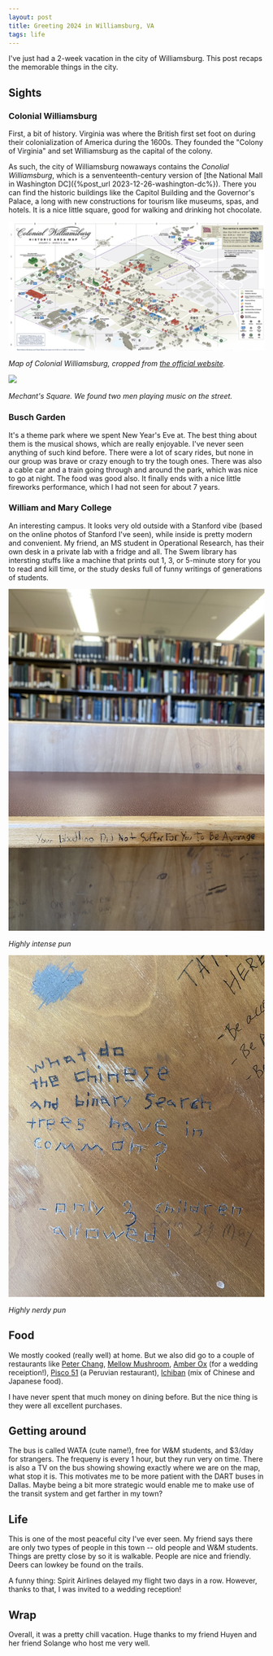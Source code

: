 ```yaml
---
layout: post
title: Greeting 2024 in Williamsburg, VA
tags: life
---
```


<!-- 
OUTLINE:
- sights
- food
- travel
- life
 -->

I've just had a 2-week vacation in the city of Williamsburg. This post recaps the memorable things in the city.

## Sights

### Colonial Williamsburg

First, a bit of history. Virginia was where the British first set foot on during their colonialization of America during the 1600s. They founded the "Colony of Virginia" and set Williamsburg as the capital of the colony.

As such, the city of Williamsburg nowaways contains the *Conolial Williamsburg*, which is a senventeenth-century version of [the National Mall in Washington DC]({%post_url 2023-12-26-washington-dc%}). There you can find the historic buildings like the Capitol Building and the Governor's Palace, a long with new constructions for tourism like museums, spas, and hotels. It is a nice little square, good for walking and drinking hot chocolate.

![](../assets/williamsburg/colonial-williamsburg-map.png)

*Map of Colonial Williamsburg, cropped from [the official website](https://www.colonialwilliamsburg.org/map/).*

![](../assets/williamsburg/collonial-wil-square.jpeg)

*Mechant's Square. We found two men playing music on the street.*

### Busch Garden

It's a theme park where we spent New Year's Eve at. The best thing about them is the musical shows, which are really enjoyable. I've never seen anything of such kind before. There were a lot of scary rides, but none in our group was brave or crazy enough to try the tough ones. There was also a cable car and a train going through and around the park, which was nice to go at night. The food was good also. It finally ends with a nice little fireworks performance, which I had not seen for about 7 years.

### William and Mary College

An interesting campus. It looks very old outside with a Stanford vibe (based on the online photos of Stanford I've seen), while inside is pretty modern and convenient. My friend, an MS student in Operational Research, has their own desk in a private lab with a fridge and all. The Swem library has intersting stuffs like a machine that prints out 1, 3, or 5-minute story for you to read and kill time, or the study desks full of funny writings of generations of students.

![](../assets/williamsburg/library-2.jpeg)

*Highly intense pun*

![](../assets/williamsburg/library-1.jpeg)

*Highly nerdy pun*

## Food

We mostly cooked (really well) at home. But we also did go to a couple of restaurants like [Peter Chang](https://maps.app.goo.gl/81LE4azfBHevurN78), [Mellow Mushroom](https://maps.app.goo.gl/mEaFnxic44jSDqaW7), [Amber Ox](https://maps.app.goo.gl/TjrMyzAzjFEZBCDz7) (for a wedding receiption!), [Pisco 51](https://maps.app.goo.gl/jHcHK6P4e8HnPvi48) (a Peruvian restaurant), [Ichiban](https://maps.app.goo.gl/H1fp8Z2b6uJbGKib8) (mix of Chinese and Japanese food).

I have never spent that much money on dining before. But the nice thing is they were all excellent purchases. 

## Getting around

The bus is called WATA (cute name!), free for W&M students, and $3/day for strangers. The frequeny is every 1 hour, but they run very on time. There is also a TV on the bus showing showing exactly where we are on the map, what stop it is. This motivates me to be more patient with the DART buses in Dallas. Maybe being a bit more strategic would enable me to make use of the transit system and get farther in my town?

## Life

This is one of the most peaceful city I've ever seen. My friend says there are only two types of people in this town -- old people and W&M students. Things are pretty close by so it is walkable. People are nice and friendly. Deers can lowkey be found on the trails.

A funny thing: Spirit Airlines delayed my flight two days in a row. However, thanks to that, I was invited to a wedding reception!

## Wrap

Overall, it was a pretty chill vacation. Huge thanks to my friend Huyen and her friend Solange who host me very well.
